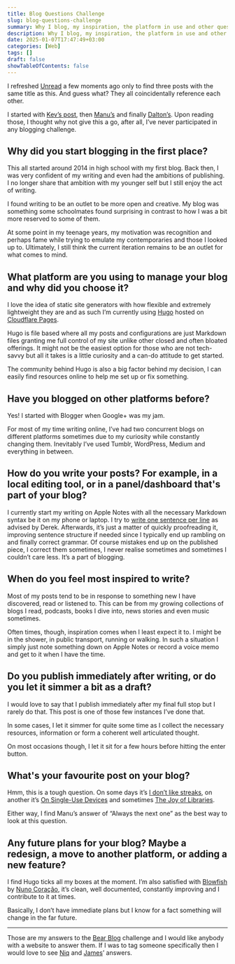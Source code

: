 ```yaml
---
title: Blog Questions Challenge
slug: blog-questions-challenge
summary: Why I blog, my inspiration, the platform in use and other questions
description: Why I blog, my inspiration, the platform in use and other questions
date: 2025-01-07T17:47:49+03:00
categories: [Web]
tags: []
draft: false
showTableOfContents: false
---
```


I refreshed [Unread](https://www.goldenhillsoftware.com/unread/) a few moments ago only to find three posts with the same title as this. 
And guess what? 
They all coincidentally reference each other. 

I started with [Kev’s post](https://kevquirk.com/blog/blog-questions-challenge), then [Manu’s](https://manuelmoreale.com/blog-questions-challenge) and finally [Dalton’s](https://dltn.io/posts/blog-questions-challenge). 
Upon reading those, I thought why not give this a go, after all, I’ve never participated in any blogging challenge. 

## Why did you start blogging in the first place? 

This all started around 2014 in high school with my first blog. 
Back then, I was very confident of my writing and even had the ambitions of publishing. 
I no longer share that ambition with my younger self but I still enjoy the act of writing.

I found writing to be an outlet to be more open and creative. 
My blog was something some schoolmates found surprising in contrast to how I was a bit more reserved to some of them. 

At some point in my teenage years, my motivation was recognition and perhaps fame while trying to emulate my contemporaries and those I looked up to.
Ultimately, I still think the current iteration remains to be an outlet for what comes to mind. 

## What platform are you using to manage your blog and why did you choose it?

I love the idea of static site generators with how flexible and extremely lightweight they are and as such I’m currently using [Hugo](https://gohugo.io/) hosted on [Cloudflare Pages](https://pages.cloudflare.com/).

Hugo is file based where all my posts and configurations are just Markdown files granting me full control of my site unlike other closed and often bloated offerings. 
It might not be the easiest option for those who are not tech-savvy but all it takes is a little curiosity and a can-do attitude to get started. 

The community behind Hugo is also a big factor behind my decision, I can easily find resources online to help me set up or fix something. 

## Have you blogged on other platforms before?

Yes!
I started with Blogger when Google+ was my jam. 

For most of my time writing online, I’ve had two concurrent blogs on different platforms sometimes due to my curiosity while constantly changing them. 
Inevitably I’ve used Tumblr, WordPress, Medium and everything in between. 

## How do you write your posts? For example, in a local editing tool, or in a panel/dashboard that's part of your blog?

I currently start my writing on Apple Notes with all the necessary Markdown syntax be it on my phone or laptop. 
I try to [write one sentence per line](https://sive.rs/1s) as advised by Derek.
Afterwards, it’s just a matter of quickly proofreading it, improving sentence structure if needed since I typically end up rambling on and finally correct grammar. 
Of course mistakes end up on the published piece, I correct them sometimes, I never realise sometimes and sometimes I couldn’t care less. 
It’s a part of blogging.

## When do you feel most inspired to write?

Most of my posts tend to be in response to something new I have discovered, read or listened to. 
This can be from my growing collections of blogs I read, podcasts, books I dive into, news stories and even music sometimes. 

Often times, though, inspiration comes when I least expect it to. 
I might be in the shower, in public transport, running or walking. 
In such a situation I simply just note something down on Apple Notes or record a voice memo and get to it when I have the time. 


## Do you publish immediately after writing, or do you let it simmer a bit as a draft?

I would love to say that I publish immediately after my final full stop but I rarely do that.
This post is one of those few instances I’ve done that. 

In some cases, I let it simmer for quite some time as I collect the necessary resources, information or form a coherent well articulated thought.

On most occasions though, I let it sit for a few hours before hitting the enter button. 

## What's your favourite post on your blog?

Hmm, this is a tough question. 
On some days it’s [I don’t like streaks](https://insidemordecai.com/on-gamification/), on another it’s [On Single-Use Devices](https://insidemordecai.com/on-single-use-devices/) and sometimes [The Joy of Libraries](https://insidemordecai.com/joy-of-libraries/). 

Either way, I find Manu’s answer of “Always the next one” as the best way to look at this question.

## Any future plans for your blog? Maybe a redesign, a move to another platform, or adding a new feature?

I find Hugo ticks all my boxes at the moment. 
I’m also satisfied with [Blowfish](https://blowfish.page/) by [Nuno Coração](https://n9o.xyz/), it’s clean, well documented, constantly improving and I contribute to it at times. 

Basically, I don’t have immediate plans but I know for a fact something will change in the far future.

---

Those are my answers to the [Bear Blog](https://bearblog.dev/) challenge and I would like anybody with a website to answer them.
If I was to tag someone specifically then I would love to see [Niq](https://niqwithq.com/) and [James](https://jamesg.blog/)’ answers. 


